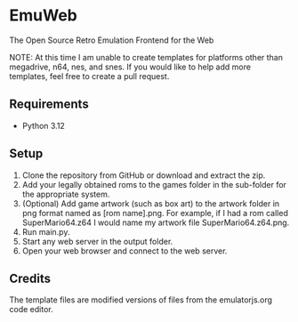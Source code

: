 # EmuWeb

The Open Source Retro Emulation Frontend for the Web

NOTE: At this time I am unable to create templates for platforms other than megadrive, n64, nes, and snes. If you would like to help add more templates, feel free to create a pull request.

## Requirements

- Python 3.12

## Setup

1. Clone the repository from GitHub or download and extract the zip.
2. Add your legally obtained roms to the games folder in the sub-folder for the appropriate system.
3. (Optional) Add game artwork (such as box art) to the artwork folder in png format named as [rom name].png. For example, if I had a rom called SuperMario64.z64 I would name my artwork file SuperMario64.z64.png.
4. Run main.py.
5. Start any web server in the output folder.
6. Open your web browser and connect to the web server.

## Credits

The template files are modified versions of files from the emulatorjs.org code editor.